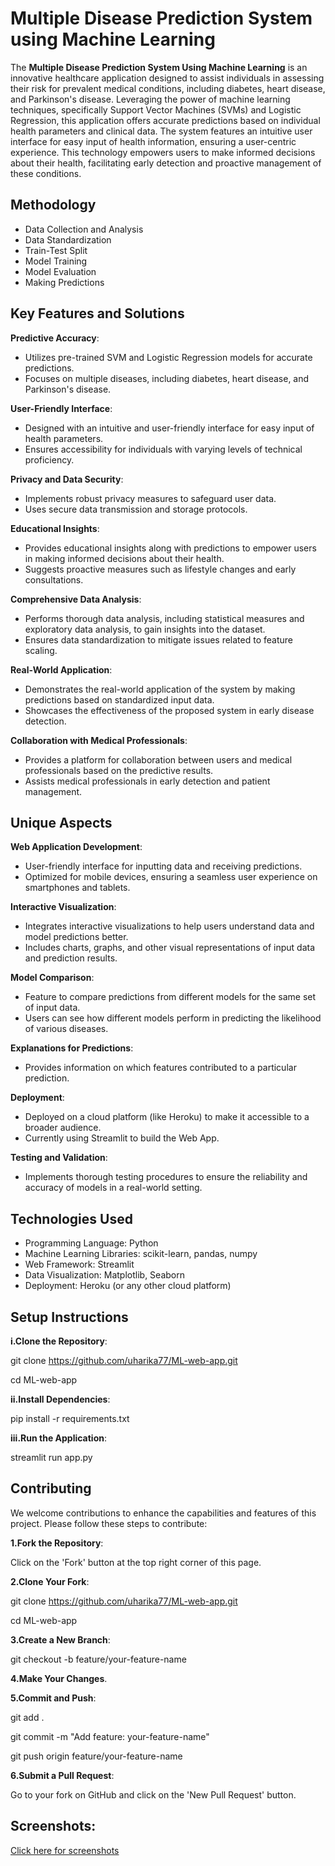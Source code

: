 # Multiple Disease Prediction System using Machine Learning

The **Multiple Disease Prediction System Using Machine Learning** is an innovative healthcare application designed to assist individuals in assessing their risk for prevalent medical conditions, including diabetes, heart disease, and Parkinson's disease. Leveraging the power of machine learning techniques, specifically Support Vector Machines (SVMs) and Logistic Regression, this application offers accurate predictions based on individual health parameters and clinical data. The system features an intuitive user interface for easy input of health information, ensuring a user-centric experience. This technology empowers users to make informed decisions about their health, facilitating early detection and proactive management of these conditions.

## Methodology

- Data Collection and Analysis
- Data Standardization
- Train-Test Split
- Model Training
- Model Evaluation
- Making Predictions

## Key Features and Solutions

**Predictive Accuracy**:

- Utilizes pre-trained SVM and Logistic Regression models for accurate predictions.
- Focuses on multiple diseases, including diabetes, heart disease, and Parkinson's disease.

**User-Friendly Interface**:

- Designed with an intuitive and user-friendly interface for easy input of health parameters.
- Ensures accessibility for individuals with varying levels of technical proficiency.

**Privacy and Data Security**:

- Implements robust privacy measures to safeguard user data.
- Uses secure data transmission and storage protocols.

**Educational Insights**:

- Provides educational insights along with predictions to empower users in making informed decisions about their health.
- Suggests proactive measures such as lifestyle changes and early consultations.

**Comprehensive Data Analysis**:

- Performs thorough data analysis, including statistical measures and exploratory data analysis, to gain insights into the dataset.
- Ensures data standardization to mitigate issues related to feature scaling.

**Real-World Application**:

- Demonstrates the real-world application of the system by making predictions based on standardized input data.
- Showcases the effectiveness of the proposed system in early disease detection.

**Collaboration with Medical Professionals**:

- Provides a platform for collaboration between users and medical professionals based on the predictive results.
- Assists medical professionals in early detection and patient management.

## Unique Aspects

**Web Application Development**:

- User-friendly interface for inputting data and receiving predictions.
- Optimized for mobile devices, ensuring a seamless user experience on smartphones and tablets.

**Interactive Visualization**:

- Integrates interactive visualizations to help users understand data and model predictions better.
- Includes charts, graphs, and other visual representations of input data and prediction results.

**Model Comparison**:

- Feature to compare predictions from different models for the same set of input data.
- Users can see how different models perform in predicting the likelihood of various diseases.

**Explanations for Predictions**:

- Provides information on which features contributed to a particular prediction.

**Deployment**:

- Deployed on a cloud platform (like Heroku) to make it accessible to a broader audience.
- Currently using Streamlit to build the Web App.

**Testing and Validation**:

- Implements thorough testing procedures to ensure the reliability and accuracy of models in a real-world setting.

## Technologies Used

- Programming Language: Python
- Machine Learning Libraries: scikit-learn, pandas, numpy
- Web Framework: Streamlit
- Data Visualization: Matplotlib, Seaborn
- Deployment: Heroku (or any other cloud platform)

## Setup Instructions

**i.Clone the Repository**:

git clone https://github.com/uharika77/ML-web-app.git

cd ML-web-app

**ii.Install Dependencies**:

pip install -r requirements.txt

**iii.Run the Application**:

streamlit run app.py

## Contributing

We welcome contributions to enhance the capabilities and features of this project. Please follow these steps to contribute:

**1.Fork the Repository**: 

Click on the 'Fork' button at the top right corner of this page.

**2.Clone Your Fork**:

git clone https://github.com/uharika77/ML-web-app.git

cd ML-web-app

**3.Create a New Branch**:

git checkout -b feature/your-feature-name

**4.Make Your Changes**.

**5.Commit and Push**:

git add .

git commit -m "Add feature: your-feature-name"

git push origin feature/your-feature-name

**6.Submit a Pull Request**: 

Go to your fork on GitHub and click on the 'New Pull Request' button.

## Screenshots:

[Click here for screenshots](https://drive.google.com/drive/folders/1ESCNmByDSHDi89f-lAo21hA4FrHWbfFl?usp=share_link)

